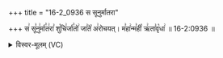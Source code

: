+++
title = "16-2_0936 स सूनुर्मातरा"

+++
स꣢ सू꣣नु꣢र्मा꣣त꣢रा꣣ शु꣡चि꣢र्जा꣣तो꣢ जा꣣ते꣡ अ꣢रोचयत्। म꣣हा꣢न्म꣣ही꣡ ऋ꣢ता꣣वृ꣡धा꣢ ॥ 16-2:0936 ॥

<details><summary>विस्वर-मूलम् (VC)</summary>

स सूनुर्मातरा शुचिर्जातो जाते अरोचयत् । महान्मही ऋतावृधा ॥९३६॥
</details>